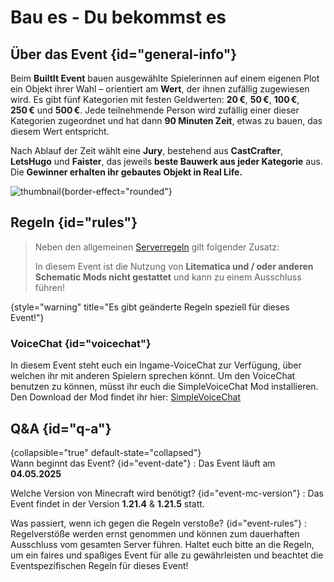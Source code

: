 <primary-label ref="event-running"/>
<secondary-label ref="buildit2-mc-version"/>
<secondary-label ref="buildit2-date"/>

# Bau es - Du bekommst es

## Über das Event {id="general-info"}

Beim **BuiltIt Event** bauen ausgewählte Spielerinnen auf einem eigenen Plot ein Objekt ihrer Wahl – orientiert am **Wert**, der ihnen zufällig zugewiesen wird. Es gibt fünf Kategorien mit festen Geldwerten: **20 €**, **50 €**, **100 €**, **250 €** und **500 €**. Jede teilnehmende Person wird zufällig einer dieser Kategorien zugeordnet und hat dann **90 Minuten Zeit**, etwas zu bauen, das diesem Wert entspricht.

Nach Ablauf der Zeit wählt eine **Jury**, bestehend aus **CastCrafter**, **LetsHugo** und **Faister**, das jeweils **beste Bauwerk aus jeder Kategorie** aus. Die **Gewinner erhalten ihr gebautes Objekt in Real Life.**

![thumbnail](builtit-thumbnail.png){border-effect="rounded"}

## Regeln {id="rules"}

> Neben den allgemeinen [Serverregeln](rules.md) gilt folgender Zusatz:
>
> In diesem Event ist die Nutzung von **Litematica und / oder anderen Schematic Mods nicht gestattet** und kann zu einem Ausschluss führen!
>
{style="warning" title="Es gibt geänderte Regeln speziell für dieses Event!"}

### VoiceChat {id="voicechat"}

In diesem Event steht euch ein Ingame-VoiceChat zur Verfügung, über welchen ihr mit anderen Spielern sprechen könnt.
Um den VoiceChat benutzen zu können, müsst ihr euch die SimpleVoiceChat Mod installieren.
Den Download der Mod findet ihr hier: [SimpleVoiceChat](https://modrinth.com/plugin/simple-voice-chat)


## Q&amp;A {id="q-a"}

{collapsible="true" default-state="collapsed"}  
Wann beginnt das Event? {id="event-date"} 
: Das Event läuft am **04.05.2025**

Welche Version von Minecraft wird benötigt? {id="event-mc-version"}
: Das Event findet in der Version **1.21.4** & **1.21.5** statt.

Was passiert, wenn ich gegen die Regeln verstoße? {id="event-rules"}
: Regelverstöße werden ernst genommen und können zum dauerhaften Ausschluss vom gesamten Server führen. Haltet euch
bitte an die Regeln, um ein faires und spaßiges Event für alle zu gewährleisten und beachtet die Eventspezifischen Regeln für dieses Event!

